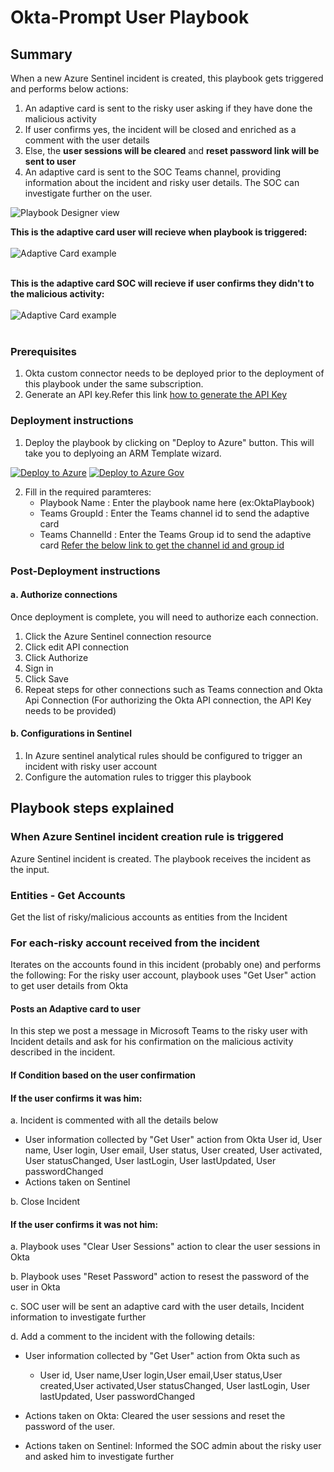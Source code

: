 # Okta-Prompt User Playbook
 ## Summary

When a new Azure Sentinel incident is created, this playbook gets triggered and performs below actions:
1. An adaptive card is sent to the risky user asking if they have done the malicious activity
2. If user confirms yes, the incident will be closed  and enriched as a comment with the user details
3. Else, the **user sessions will be cleared** and **reset password link will be sent to user**
4. An adaptive card is sent to the SOC Teams channel, providing information about the incident and risky user details. The SOC can investigate further on the user.

![Playbook Designer view](./Okta-PromptUser.PNG)<br>

**This is the adaptive card user will recieve when playbook is triggered:**<br><br>
![Adaptive Card example](./images/AdaptivecardtotheEnduser.PNG)<br><br>

**This is the adaptive card SOC will recieve if user confirms they didn't to the malicious activity:**<br><br>
![Adaptive Card example](./images/AdaptivecardtoSOCadminon%20teamschannel.PNG)<br><br>


### Prerequisites
1. Okta custom connector needs to be deployed prior to the deployment of this playbook under the same subscription.
2. Generate an API key.Refer this link [ how to generate the API Key](https://developer.okta.com/docs/guides/create-an-api-token/overview/)

### Deployment instructions
1. Deploy the playbook by clicking on "Deploy to Azure" button. This will take you to deplyoing an ARM Template wizard.

[![Deploy to Azure](https://aka.ms/deploytoazurebutton)](https://portal.azure.com/#create/Microsoft.Template/uri/https%3A%2F%2Fraw.githubusercontent.com%2FAzure%2FAzure-Sentinel%2Fmaster%2FPlaybooks%2FOkta%2FOktaPlaybooks%2FOkta-PromptUser%2Fazuredeploy.json)
[![Deploy to Azure Gov](https://aka.ms/deploytoazuregovbutton)](https://portal.azure.us/#create/Microsoft.Template/uri/https%3A%2F%2Fraw.githubusercontent.com%2FAzure%2FAzure-Sentinel%2Fmaster%2FPlaybooks%2FOkta%2FOktaPlaybooks%2FOkta-PromptUser%2Fazuredeploy.json)

2. Fill in the required paramteres:
    * Playbook Name : Enter the playbook name here (ex:OktaPlaybook)
    * Teams GroupId : Enter the Teams channel id to send the adaptive card
    * Teams ChannelId : Enter the Teams Group id to send the adaptive card
     [Refer the below link to get the channel id and group id](https://docs.microsoft.com/powershell/module/teams/get-teamchannel?view=teams-ps)

### Post-Deployment instructions
#### a. Authorize connections
Once deployment is complete, you will need to authorize each connection.
1.	Click the Azure Sentinel connection resource
2.	Click edit API connection
3.	Click Authorize
4.	Sign in
5.	Click Save
6.	Repeat steps for other connections such as Teams connection and Okta Api  Connection (For authorizing the Okta API connection, the API Key needs to be provided)
#### b. Configurations in Sentinel
1. In Azure sentinel analytical rules should be configured to trigger an incident with risky user account
2. Configure the automation rules to trigger this playbook

## Playbook steps explained
### When Azure Sentinel incident creation rule is triggered

Azure Sentinel incident is created. The playbook receives the incident as the input.
### Entities - Get Accounts

Get the list of risky/malicious accounts as entities from the Incident
### For each-risky account received from the incident
Iterates on the accounts found in this incident (probably one) and performs the following:
For the risky user account, playbook uses "Get User" action to get user details from Okta
#### Posts an Adaptive card to  user
In this step we post a message in Microsoft Teams to the risky user with Incident details and ask for his confirmation on the malicious activity described in the incident.
#### If Condition based on the user confirmation
#### If the user confirms it was him:
  a. Incident is commented with all the  details below
   * User information collected by "Get User" action from Okta
     User id, User name, User login, User email, User status, User created, User activated, User statusChanged, User lastLogin, User lastUpdated, User passwordChanged
   * Actions taken on Sentinel

  b. Close Incident
#### If the user confirms it was not him:
  a. Playbook uses "Clear User Sessions" action to clear the user sessions in Okta

  b. Playbook uses "Reset Password" action to resest the password of the user in Okta


  c. SOC user will be sent an adaptive card with the user details, Incident information to investigate further

  d. Add a comment to the incident with the following details:

  * User information collected by "Get User" action from Okta such as
     * User id, User name,User login,User email,User status,User created,User activated,User statusChanged, User lastLogin, User lastUpdated, User passwordChanged

  * Actions taken on Okta: Cleared the user sessions and reset the password of the user.

  * Actions taken on Sentinel: Informed the SOC admin about the risky user and asked him to investigate further
